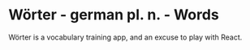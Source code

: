 # Wörter - german pl. n. - Words
Wörter is a vocabulary training app, and an excuse to play with React.
